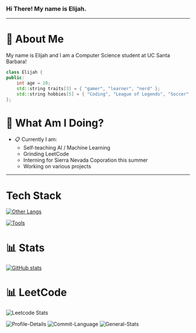 ### Hi There! My name is Elijah.
-----
# :postbox: About Me
My name is Elijah and I am a Computer Science student at UC Santa Barbara!

```c++
class Elijah {
public:
    int age = 20;
    std::string traits[3] = { "gamer", "learner", "nerd" };
    std::string hobbies[5] = { "Coding", "League of Legends", "Soccer", "Basketball", "Reading" };
};
```
# :round_pushpin: What Am I Doing?
- :clipboard: Currently I am:
  - Self-teaching AI / Machine Learning
  - Grinding LeetCode
  - Interning for Sierra Nevada Coporation this summer
  - Working on various projects
-----

# Tech Stack

[![Other Langs](https://skillicons.dev/icons?i=python,js,nodejs,html,css,cpp,c&theme=dark)](https://skillicons.dev)

[![Tools](https://skillicons.dev/icons?i=vscode,heroku,github&theme=dark)](https://skillicons.dev)

# :bar_chart: Stats
[![GitHub stats](https://github-readme-stats.vercel.app/api?username=elijahelephant)](https://github.com/anuraghazra/github-readme-stats)
# :bar_chart: LeetCode
![Leetcode Stats](https://leetcard.jacoblin.cool/williamsej26)

![Profile-Details](http://github-profile-summary-cards.vercel.app/api/cards/profile-details?username=elijahelephant&theme=blue_green)
![Commit-Language](http://github-profile-summary-cards.vercel.app/api/cards/most-commit-language?username=elijahelephant&theme=blue_green)
![General-Stats](http://github-profile-summary-cards.vercel.app/api/cards/stats?username=elijahelephant&theme=blue_green)
